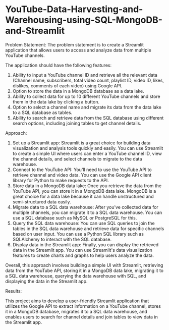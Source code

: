 # YouTube-Data-Harvesting-and-Warehousing-using-SQL-MongoDB-and-Streamlit

Problem Statement:
 The problem statement is to create a Streamlit application that allows users to access and analyze data from multiple YouTube channels. 

The application should have the following features:
  1. Ability to input a YouTube channel ID and retrieve all the relevant data (Channel name, subscribers, total video count, playlist ID, video ID, likes, dislikes, comments of each video) using Google API.
  2. Option to store the data in a MongoDB database as a data lake.
  3. Ability to collect data for up to 10 different YouTube channels and store them in the data lake by clicking a button.
  4. Option to select a channel name and migrate its data from the data lake to a SQL database as tables.
  5. Ability to search and retrieve data from the SQL database using different search options, including joining tables to get channel details.
     
Approach: 
  1. Set up a Streamlit app: Streamlit is a great choice for building data visualization and analysis tools quickly and easily. You can use Streamlit to create a simple UI where users can enter a YouTube channel ID, view the channel details, and select channels to migrate to the data warehouse.
  2. Connect to the YouTube API: You'll need to use the YouTube API to retrieve channel and video data. You can use the Google API client library for Python to make requests to the API.
  3. Store data in a MongoDB data lake: Once you retrieve the data from the YouTube API, you can store it in a MongoDB data lake. MongoDB is a great choice for a data lake because it can handle unstructured and semi-structured data easily.
  4. Migrate data to a SQL data warehouse: After you've collected data for multiple channels, you can migrate it to a SQL data warehouse. You can use a SQL database such as MySQL or PostgreSQL for this.
  5. Query the SQL data warehouse: You can use SQL queries to join the tables in the SQL data warehouse and retrieve data for specific channels based on user input. You can use a Python SQL library such as SQLAlchemy to interact with the SQL database.
  6. Display data in the Streamlit app: Finally, you can display the retrieved data in the Streamlit app. You can use Streamlit's data visualization features to create charts and graphs to help users analyze the data.

Overall, this approach involves building a simple UI with Streamlit, retrieving data from the YouTube API, storing it in a MongoDB data lake, migrating it to a SQL data warehouse, querying the data warehouse with SQL, and displaying the data in the Streamlit app.

Results:

This project aims to develop a user-friendly Streamlit application that utilizes the Google API to extract information on a YouTube channel, stores it in a MongoDB database, migrates it to a SQL data warehouse, and enables users to search for channel details and join tables to view data in the Streamlit app.
